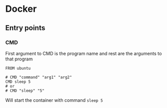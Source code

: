 # Docker
## Entry points
### CMD
First argument to CMD is the program name and rest are the arguments to that program
```
FROM ubuntu

# CMD "command" "arg1" "arg2"
CMD sleep 5
# or
# CMD "sleep" "5"
```

Will start the container with command `sleep 5`
